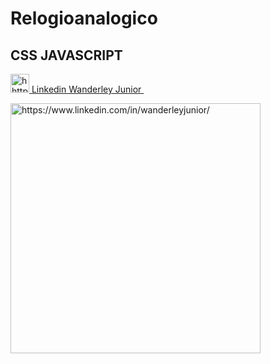 # Relogioanalogico

## CSS JAVASCRIPT

<p>
  <a href="https://www.linkedin.com/in/wanderleyjunior/" rel="nofollow noreferrer">
    <img src="https://i.stack.imgur.com/gVE0j.png" alt="hhttps://www.linkedin.com/in/wanderleyjunior/" width="30"> 
    <a href="https://www.linkedin.com/in/wanderleyjunior/">Linkedin Wanderley Junior </a>
  </a> &nbsp; 

<p align="left">
  <a href="https://www.linkedin.com/in/wanderleyjunior/">
  <img src="https://miro.medium.com/max/700/1*slHeZngyeUr7ypEz7MNL5w.png" alt="https://www.linkedin.com/in/wanderleyjunior/" width="400" title="Projeto Python Django">
</a>  
</p>

